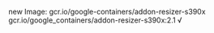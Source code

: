 new Image: gcr.io/google-containers/addon-resizer-s390x
gcr.io/google_containers/addon-resizer-s390x:2.1 √

